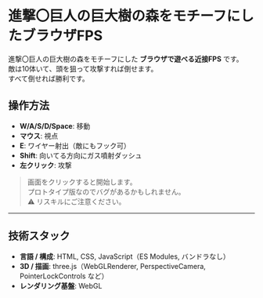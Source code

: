 # 進撃〇巨人の巨大樹の森をモチーフにしたブラウザFPS

進撃〇巨人の巨大樹の森をモチーフにした **ブラウザで遊べる近接FPS** です。  
敵は10体いて、頭を狙って攻撃すれば倒せます。  
すべて倒せれば勝利です。  


## 操作方法
- **W/A/S/D/Space**: 移動  
- **マウス**: 視点  
- **E**: ワイヤー射出（敵にもフック可）  
- **Shift**: 向いてる方向にガス噴射ダッシュ  
- **左クリック**: 攻撃  

> 画面をクリックすると開始します。  
> プロトタイプ版なのでバグがあるかもしれません。  
> ⚠ リスキルにご注意ください。  

---

## 技術スタック
- **言語 / 構成**: HTML, CSS, JavaScript（ES Modules, バンドラなし）  
- **3D / 描画**: three.js（WebGLRenderer, PerspectiveCamera, PointerLockControls など）  
- **レンダリング基盤**: WebGL  
